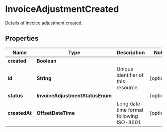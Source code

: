 

# InvoiceAdjustmentCreated

Details of invoice adjustment created.

## Properties

| Name | Type | Description | Notes |
|------------ | ------------- | ------------- | -------------|
|**created** | **Boolean** |  |  |
|**id** | **String** | Unique identifier of this resource. |  [optional] |
|**status** | **InvoiceAdjustmentStatusEnum** |  |  [optional] |
|**createdAt** | **OffsetDateTime** | Long date-time format following ISO-8601 |  [optional] |



